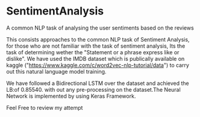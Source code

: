 # SentimentAnalysis
A common NLP task of analysing the user sentiments based on the reviews


This consists approaches to the common NLP task of Sentiment Analysis, for those who are not familiar with the task of sentiment analysis, Its the task of determining wether the "Statement or a phrase express like or dislike".
We have used the IMDB dataset which is publically available on kaggle ("https://www.kaggle.com/c/word2vec-nlp-tutorial/data") to carry out this natural language model training.

We have followed a Bidirectional LSTM over the dataset and achieved the LB:of 0.85540. with out any pre-processing on the dataset.The Neural Network is implemented by using Keras Framework.

Feel Free to review my attempt
